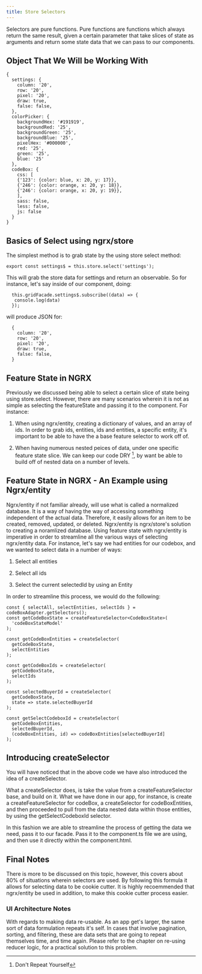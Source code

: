 ```yaml
---
title: Store Selectors
---
```


Selectors are pure functions. Pure functions are functions which always
return the same result, given a certain parameter that take slices of
state as arguments and return some state data that we can pass to our
components.

Object That We Will be Working With
-----------------------------------

    {
      settings: {
        column: '20',
        row: '20',
        pixel: '20',
        draw: true,
        false: false,
      },
      colorPicker: {
        backgroundHex: '#191919',
        backgroundRed: '25',
        backgroundGreen: '25',
        backgroundBlue: '25',
        pixelHex: '#000000',
        red: '25',
        green: '25',
        blue: '25'
      },
      codeBox: {
        css: [
        {'123': {color: blue, x: 20, y: 17}},
        {'246': {color: orange, x: 20, y: 18}},
        {'246': {color: orange, x: 20, y: 19}},
        ],
        sass: false,
        less: false,
        js: false
      }
    }

Basics of Select using ngrx/store
---------------------------------

The simplest method is to grab state by the using store select method:

    export const settings$ = this.store.select('settings');

This will grab the store data for settings and return an observable. So
for instance, let's say inside of our component, doing:

      this.gridFacade.settings$.subscribe((data) => {
       console.log(data)
      });

will produce JSON for:

      {
        column: '20',
        row: '20',
        pixel: '20',
        draw: true,
        false: false,
      }

 Feature State in NGRX 
----------------------

Previously we discussed being able to select a certain slice of state
being using store.select. However, there are many scenarios wherein it
is not as simple as selecting the featureState and passing it to the
component. For instance:

1.  When using ngrx/entity, creating a dictionary of values, and an
    array of ids. In order to grab ids, entities, ids and entities, a
    specific entity, it's important to be able to have the a base
    feature selector to work off of.

2.  When having numerous nested peices of data, under one specific
    feature state slice. We can keep our code DRY [^1], by want be able
    to build off of nested data on a number of levels.

 Feature State in NGRX - An Example using Ngrx/entity
----------------------------------------------------

Ngrx/entity if not familiar already, will use what is called a
normalized database. It is a way of having the way of accessing
something independent of the actual data. Therefore, it easily allows
for an item to be created, removed, updated, or deleted. Ngrx/entity is
ngrx/store's solution to creating a noramlized database. Using feature
state with ngrx/entity is imperative in order to streamline all the
various ways of selecting ngrx/entity data. For instance, let's say we
had entities for our codebox, and we wanted to select data in a number
of ways:

1.  Select all entities

2.  Select all ids

3.  Select the current selectedId by using an Entity

In order to streamline this process, we would do the following:

    const { selectAll, selectEntities, selectIds } = codeBoxAdapter.getSelectors();
    const getCodeBoxState = createFeatureSelector<CodeBoxState>(
      'codeBoxStateModel'
    );

    const getCodeBoxEntities = createSelector(
      getCodeBoxState,
      selectEntities
    );

    const getCodeBoxIds = createSelector(
      getCodeBoxState,
      selectIds
    );

    const selectedBuyerId = createSelector(
      getCodeBoxState,
      state => state.selectedBuyerId
    );

    const getSelectCodeboxId = createSelector(
      getCodeBoxEntities,
      selectedBuyerId,
      (codeBoxEntities, id) => codeBoxEntities[selectedBuyerId]
    );

Introducing createSelector
--------------------------

You will have noticed that in the above code we have also introduced the
idea of a createSelector.

What a createSelector does, is take the value from a
createFeatureSelector base, and build on it. What we have done in our
app, for instance, is create a createFeatureSelector for codeBox, a
createSelector for codeBoxEntities, and then proceeded to pull from the
data nested data within those entities, by using the getSelectCodeboxId
selector.

In this fashion we are able to streamline the process of getting the
data we need, pass it to our facade. Pass it to the component.ts file we
are using, and then use it directly within the component.html.

Final Notes
-----------

There is more to be discussed on this topic, however, this covers about
80% of situations wherein selectors are used. By following this formula
it allows for selecting data to be cookie cutter. It is highly
recoemmended that ngrx/entity be used in addition, to make this cookie
cutter process easier.

### UI Architecture Notes

With regards to making data re-usable. As an app get's larger, the same
sort of data formulation repeats it's self. In cases that involve
pagination, sorting, and filtering, these are data sets that are going
to repeat themselves time, and time again. Please refer to the chapter
on re-using reducer logic, for a practical solution to this problem.

[^1]: Don't Repeat Yourself
